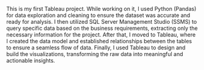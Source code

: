 This is my first Tableau project. 
While working on it, I used Python (Pandas) for data exploration and cleaning to ensure the dataset was accurate and ready for analysis. 
I then utilized SQL Server Management Studio (SSMS) to query specific data based on the business requirements, extracting only the necessary information for the project. 
After that, I moved to Tableau, where I created the data model and established relationships between the tables to ensure a seamless flow of data. 
Finally, I used Tableau to design and build the visualizations, transforming the raw data into meaningful and actionable insights.



